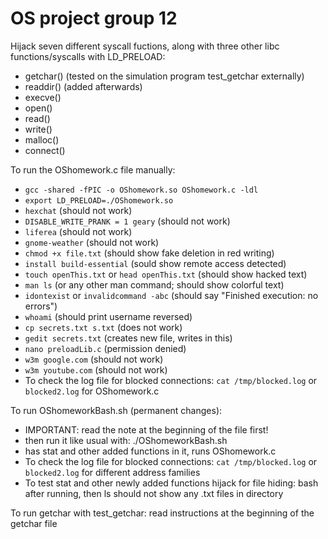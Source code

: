 # OS project group 12
Hijack seven different syscall fuctions, along with three other libc functions/syscalls with LD_PRELOAD: 
- getchar() (tested on the simulation program test_getchar externally)
- readdir() (added afterwards)
- execve()
- open()
- read()
- write()
- malloc()
- connect()

To run the OShomework.c file manually:
- `gcc -shared -fPIC -o OShomework.so OShomework.c -ldl`
- `export LD_PRELOAD=./OShomework.so`
- `hexchat` (should not work)
- `DISABLE_WRITE_PRANK = 1 geary` (should not work)
- `liferea` (should not work)
- `gnome-weather` (should not work)
- `chmod +x file.txt` (should show fake deletion in red writing)
- `install build-essential` (sould show remote access detected)
- `touch openThis.txt` or `head openThis.txt` (should show hacked text)
- `man ls` (or any other man command; should show colorful text)
- `idontexist` or `invalidcommand -abc` (should say "Finished execution: no errors")
- `whoami` (should print username reversed)
- `cp secrets.txt s.txt` (does not work)
- `gedit secrets.txt` (creates new file, writes in this)
- `nano preloadLib.c` (permission denied) 
- `w3m google.com` (should not work)
- `w3m youtube.com` (should not work)
- To check the log file for blocked connections: `cat /tmp/blocked.log` or `blocked2.log` for OShomework.c

To run OShomeworkBash.sh (permanent changes):
- IMPORTANT: read the note at the beginning of the file first!
- then run it like usual with: ./OShomeworkBash.sh
- has stat and other added functions in it, runs OShomework.c
- To check the log file for blocked connections: `cat /tmp/blocked.log` or `blocked2.log` for different address families
- To test stat and other newly added functions hijack for file hiding: bash after running, then ls should not show any .txt files in directory


To run getchar with test_getchar: read instructions at the beginning of the getchar file



